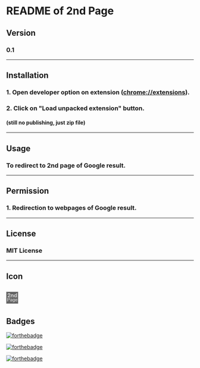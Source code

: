 # README of 2nd Page


## Version
### 0.1
---
## Installation
### 1. Open developer option on extension ([chrome://extensions](chrome://extensions)).
### 2. Click on "Load unpacked extension" button. 
#### (still no publishing, just zip file)
---

## Usage
### To redirect to 2nd page of Google result.
---

## Permission
### 1. Redirection to webpages of Google result.
---

## License
### MIT License
---

## Icon
![2nd Page Icon](img/icon.png)
---

## Badges

[![forthebadge](https://forthebadge.com/images/badges/uses-js.svg)](https://forthebadge.com)

[![forthebadge](https://forthebadge.com/images/badges/uses-html.svg)](https://forthebadge.com)

[![forthebadge](https://forthebadge.com/images/badges/uses-css.svg)](https://forthebadge.com)